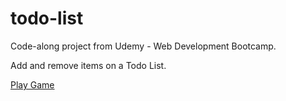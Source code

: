 # todo-list

Code-along project from Udemy - Web Development Bootcamp.

Add and remove items on a Todo List.

[Play Game](https://mjung8.github.io/todo-list/)
